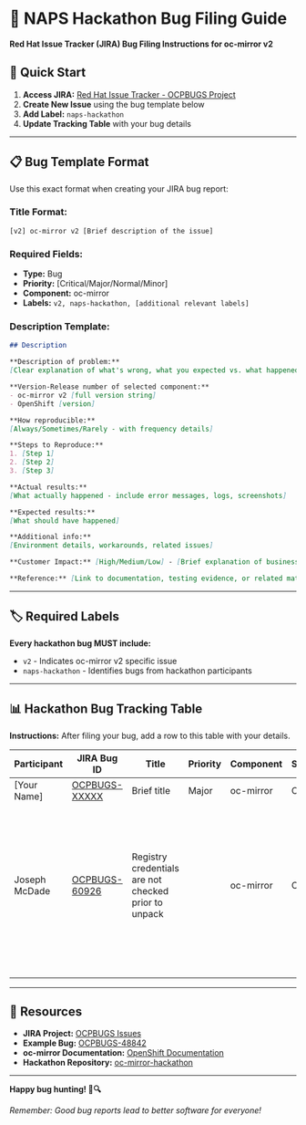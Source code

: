 # 🐛 NAPS Hackathon Bug Filing Guide

**Red Hat Issue Tracker (JIRA) Bug Filing Instructions for oc-mirror v2**

## 🎯 Quick Start

1. **Access JIRA:** [Red Hat Issue Tracker - OCPBUGS Project](https://issues.redhat.com/projects/OCPBUGS/issues)
2. **Create New Issue** using the bug template below
3. **Add Label:** `naps-hackathon`
4. **Update Tracking Table** with your bug details

---

## 📋 Bug Template Format

Use this exact format when creating your JIRA bug report:

### **Title Format:**
```
[v2] oc-mirror v2 [Brief description of the issue]
```

### **Required Fields:**
- **Type:** Bug
- **Priority:** [Critical/Major/Normal/Minor]
- **Component:** oc-mirror
- **Labels:** `v2, naps-hackathon, [additional relevant labels]`

### **Description Template:**

```markdown
## Description

**Description of problem:**
[Clear explanation of what's wrong, what you expected vs. what happened]

**Version-Release number of selected component:**
- oc-mirror v2 [full version string]
- OpenShift [version]

**How reproducible:**
[Always/Sometimes/Rarely - with frequency details]

**Steps to Reproduce:**
1. [Step 1]
2. [Step 2]
3. [Step 3]

**Actual results:**
[What actually happened - include error messages, logs, screenshots]

**Expected results:**
[What should have happened]

**Additional info:**
[Environment details, workarounds, related issues]

**Customer Impact:** [High/Medium/Low] - [Brief explanation of business impact]

**Reference:** [Link to documentation, testing evidence, or related materials]
```

---

## 🏷️ Required Labels

**Every hackathon bug MUST include:**
- `v2` - Indicates oc-mirror v2 specific issue
- `naps-hackathon` - Identifies bugs from hackathon participants

---

## 📊 Hackathon Bug Tracking Table

**Instructions:** After filing your bug, add a row to this table with your details.

| Participant | JIRA Bug ID | Title | Priority | Component | Status | Notes |
|-------------|-------------|-------|----------|-----------|---------|--------|
| [Your Name] | [OCPBUGS-XXXXX](https://issues.redhat.com/browse/OCPBUGS-XXXXX) | Brief title | Major | oc-mirror | Open | Brief description |
| Joseph McDade | [OCPBUGS-60926](https://issues.redhat.com/projects/OCPBUGS/issues/OCPBUGS-60926) | Registry credentials are not checked prior to unpack | | oc-mirror |Open | When performing disk to mirror, oc-mirror unpacks the tar without attempting to verify the registry credentials first |
| | | | | | | |
| | | | | | | |
| | | | | | | |



---



## 🔗 Resources

- **JIRA Project:** [OCPBUGS Issues](https://issues.redhat.com/projects/OCPBUGS/issues)
- **Example Bug:** [OCPBUGS-48842](https://issues.redhat.com/browse/OCPBUGS-48842)
- **oc-mirror Documentation:** [OpenShift Documentation](https://docs.openshift.com)
- **Hackathon Repository:** [oc-mirror-hackathon](https://github.com/RedHatGov/oc-mirror-hackathon)

---

**Happy bug hunting! 🐛🔍**

*Remember: Good bug reports lead to better software for everyone!*
